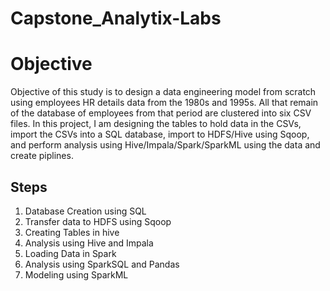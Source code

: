 # Capstone_Analytix-Labs

# Objective

Objective of this study is to design a data engineering model from scratch using employees HR details data from the 1980s and 1995s. All that remain of the database of employees from that period are clustered into six CSV files. In this project, I am  designing the tables to hold data in the CSVs, import the CSVs 
into a SQL database, import to HDFS/Hive using Sqoop, and perform analysis using Hive/Impala/Spark/SparkML using the data and create piplines.


## Steps
1. Database Creation using SQL
2. Transfer data to HDFS using Sqoop
3. Creating Tables in hive
4. Analysis using Hive and Impala
5. Loading Data in Spark
6. Analysis using SparkSQL and Pandas
7. Modeling using SparkML
